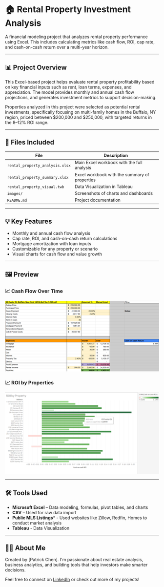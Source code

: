 # 🏠 Rental Property Investment Analysis

A financial modeling project that analyzes rental property performance using Excel. This includes calculating metrics like cash flow, ROI, cap rate, and cash-on-cash return over a multi-year horizon.

---

## 📊 Project Overview

This Excel-based project helps evaluate rental property profitability based on key financial inputs such as rent, loan terms, expenses, and appreciation. The model provides monthly and annual cash flow projections, and generates investment metrics to support decision-making.

Properties analyzed in this project were selected as potential rental investments, specifically focusing on multi-family homes in the Buffalo, NY region, priced between $200,000 and $250,000, with targeted returns in the 8–12% ROI range.

---

## 📂 Files Included

| File | Description |
|------|-------------|
| `rental_property_analysis.xlsx` | Main Excel workbook with the full analysis |
| `rental_property_summary.xlsx` | Excel workbook with the summary of properties |
| `rental_property_visual.twb` | Data Visualization in Tableau |
| `images/` | Screenshots of charts and dashboards |
| `README.md` | Project documentation |

---

## 💡 Key Features

- Monthly and annual cash flow analysis
- Cap rate, ROI, and cash-on-cash return calculations
- Mortgage amortization with loan inputs
- Customizable for any property or scenario
- Visual charts for cash flow and value growth

---

## 🖼️ Preview

### 📈 Cash Flow Over Time
![Cash Flow](rentalpropertyanalysis/images/cashflow-chart.png)

### 📈 ROI by Properties
![ROI](rentalpropertyanalysis/images/roi_by_properties.png)

---

## 🛠 Tools Used

- **Microsoft Excel** – Data modeling, formulas, pivot tables, and charts
- **CSV** – Used for raw data import
- **Public MLS Listings*** - Used websites like Zillow, Redfin, Homes to conduct market analysis
- **Tableau** - Data Visualization

---

## 🙋‍♂️ About Me

Created by [Patrick Chen]. I'm passionate about real estate analysis, business analytics, and building tools that help investors make smarter decisions.

Feel free to connect on [LinkedIn](https://linkedin.com/in/patrick-chen3) or check out more of my projects!
